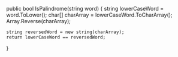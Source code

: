 <!-- Co-authored-by: Austin Papritz <austinpapritz@users.noreply.github.com> -->

public bool IsPalindrome(string word)
{
string lowerCaseWord = word.ToLower();
char[] charArray = lowerCaseWord.ToCharArray();
Array.Reverse(charArray);

    string reversedWord = new string(charArray);
    return lowerCaseWord == reversedWord;

}
